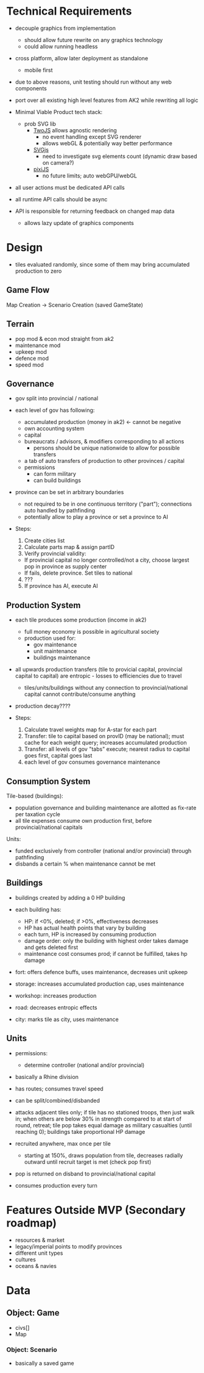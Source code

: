 # Technical Requirements
- decouple graphics from implementation
  - should allow future rewrite on any graphics technology
  - could allow running headless
- cross platform, allow later deployment as standalone
  - mobile first

- due to above reasons, unit testing should run without any
  web components

- port over all existing high level features from AK2 while
  rewriting all logic

- Minimal Viable Product tech stack:
  - prob SVG lib
    - [TwoJS](https://two.js.org/) allows agnostic rendering
      - no event handling except SVG renderer
      - allows webGL & potentially way better performance
    - [SVGjs](https://svgjs.dev/docs/3.2/)
      - need to investigate svg elements count (dynamic draw based on camera?)
    - [pixiJS](https://github.com/pixijs/pixijs)
      - no future limits; auto webGPU/webGL

- all user actions must be dedicated API calls
- all runtime API calls should be async
- API is responsible for returning feedback on changed map data
  - allows lazy update of graphics components

# Design

- tiles evaluated randomly, since some of them may bring accumulated production
  to zero

## Game Flow

Map Creation -> Scenario Creation (saved GameState)

## Terrain
- pop mod & econ mod straight from ak2
- maintenance mod
- upkeep mod
- defence mod
- speed mod

## Governance
- gov split into provincial / national
- each level of gov has following:
  - accumulated production (money in ak2) <- cannot be negative
  - own accounting system
  - capital
  - bureaucrats / advisors, & modifiers corresponding to all actions
    - persons should be unique nationwide to allow for possible transfers
  - a tab of auto transfers of production to other provinces / capital
  - permissions
    - can form military
    - can build buildings
- province can be set in arbitrary boundaries
  - not required to be in one continuous territory ("part"); connections auto
    handled by pathfinding
  - potentially allow to play a province or set a province to AI

- Steps:
  1. Create cities list
  2. Calculate parts map & assign partID
  3. Verify provincial validity:
    - If provincial capital no longer controlled/not a city, choose largest pop
      in province as supply center
    - If fails, delete province. Set tiles to national
  4. ???
  5. If province has AI, execute AI

## Production System
- each tile produces some production (income in ak2)
  - full money economy is possible in agricultural society
  - production used for:
    - gov maintenance
    - unit maintenance
    - buildings maintenance
- all upwards production transfers (tile to provicial capital, provincial
  capital to capital) are entropic - losses to efficiencies due to travel
  - tiles/units/buildings without any connection to provincial/national capital
    cannot contribute/consume anything

- production decay????

- Steps:
  1. Calculate travel weights map for A-star for each part
  2. Transfer: tile to capital based on provID (may be national); must cache
     for each weight query; increases accumulated production
  3. Transfer: all levels of gov "tabs" execute; nearest radius to capital goes
     first, capital goes last
  4. each level of gov consumes governance maintenance

## Consumption System

Tile-based (buildings):
  - population governance and building maintenance are allotted as fix-rate per
    taxation cycle
  - all tile expenses consume own production first, before provincial/national
    capitals

Units:
  - funded exclusively from controller (national and/or provincial) through
    pathfinding
  - disbands a certain % when maintenance cannot be met

## Buildings

- buildings created by adding a 0 HP building

- each building has:
  - HP: if <0%, deleted; if >0%, effectiveness decreases
  - HP has actual health points that vary by building
  - each turn, HP is increased by consuming production
  - damage order: only the building with highest order takes damage and gets
    deleted first
  - maintenance cost consumes prod; if cannot be fulfilled, takes hp damage

- fort: offers defence buffs, uses maintenance, decreases unit upkeep
- storage: increases accumulated production cap, uses maintenance
- workshop: increases production
- road: decreases entropic effects
- city: marks tile as city, uses maintenance

## Units
- permissions:
  - determine controller (national and/or provincial)
- basically a Rhine division
- has routes; consumes travel speed
- can be split/combined/disbanded
- attacks adjacent tiles only; if tile has no stationed troops, then just walk
  in; when others are below 30% in strength compared to at start of round,
  retreat; tile pop takes equal damage as military casualties (until reaching
  0); buildings take proportional HP damage

- recruited anywhere, max once per tile
  - starting at 150%, draws population from tile, decreases radially outward
    until recruit target is met (check pop first)
- pop is returned on disband to provincial/national capital

- consumes production every turn

# Features Outside MVP (Secondary roadmap)
- resources & market
- legacy/imperial points to modify provinces
- different unit types
- cultures
- oceans & navies

# Data

## Object: Game

- civs[]
- Map

### Object: Scenario
- basically a saved game
